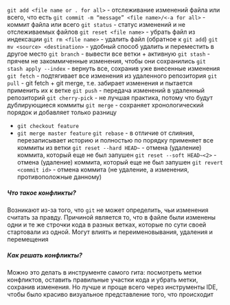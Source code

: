 `git add <file name or . for all>` - отслеживание изменений файла или всего, что есть
`git commit -m “message” <file name>/<-a for all>` - коммит файла или всего
`git status` - статус изменений и не отслеживаемых файлов
`git reset <file name>` - убрать файл из индексации
`git rm <file name>` - удалить файл (обратное к `git add`)
`git mv <source> <destination>` - удобный способ удалить и переместить в другое место
`git branch` - вывести все ветки + активную
`git stash` - прячем не закоммиченные изменения, чтобы они сохранились
	`git stash apply --index` - вернуть все, сохранив уже внесенные изменения
`git fetch` - подтягивает все изменения из удаленного репозитория
`git pull` - git fetch + git merge, т.е. забирает изменения и пытается применить их к ветке
`git push` - передача изменений в удаленный репозиторий
`git cherry-pick` - не лучшая практика, потому что будут дублирующиеся коммиты
`git merge` - сохраняет хронологический порядок и добавляет только разницу
- `git checkout feature`
- `git merge master feature`
`git rebase` - в отличие от слияния, перезаписывает историю и полностью по порядку применяет все коммиты из ветки
`git reset --hard HEAD~` - отмена (удаление) коммита, который еще не был запушен
`git reset --soft HEAD~<2>` - отмена (удаление) коммита, который еще не был запушен
`git revert <commit id>` - отмена коммита (не удаление, а изменения, противоположные данному)
##### Что такое конфликты?
Возникают из-за того, что `git` не может определить, чьи изменения считать за правду. Причиной является то, что в файле были изменены одни и те же строчки кода в разных ветках, которые по сути своей стартовали из одной.
Могут влиять и переименовывания, удаления и перемещения
##### Как решать конфликты?
Можно это делать в инструменте самого гита: посмотреть метки конфликтов, оставить правильные участки кода и убрать метки, сохранив изменения.
Но лучше и проще всего через инструменты IDE, чтобы было красиво визуальное представление того, что происходит